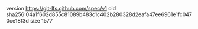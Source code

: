 version https://git-lfs.github.com/spec/v1
oid sha256:04a1f602d855c81089b483c1c402b280328d2eafa47ee6961e1fc0470ce18f3d
size 1577
